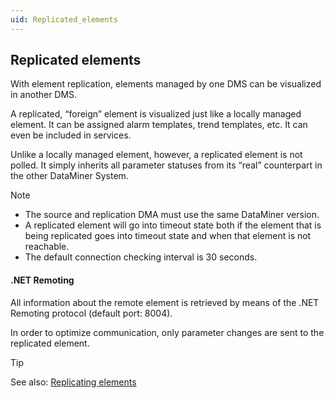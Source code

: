 ```yaml
---
uid: Replicated_elements
---
```


## Replicated elements

With element replication, elements managed by one DMS can be visualized in another DMS.

A replicated, “foreign” element is visualized just like a locally managed element. It can be assigned alarm templates, trend templates, etc. It can even be included in services.

Unlike a locally managed element, however, a replicated element is not polled. It simply inherits all parameter statuses from its “real” counterpart in the other DataMiner System.

> [!NOTE]
> - The source and replication DMA must use the same DataMiner version.
> - A replicated element will go into timeout state both if the element that is being replicated goes into timeout state and when that element is not reachable.
> - The default connection checking interval is 30 seconds.

#### .NET Remoting

All information about the remote element is retrieved by means of the .NET Remoting protocol (default port: 8004).

In order to optimize communication, only parameter changes are sent to the replicated element.

> [!TIP]
> See also:
> [Replicating elements](Replicating_elements.md)
